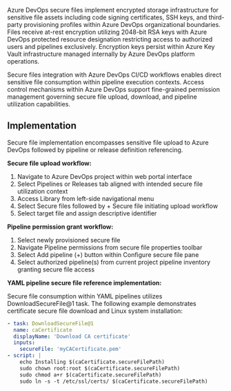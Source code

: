 Azure DevOps secure files implement encrypted storage infrastructure for sensitive file assets including code signing certificates, SSH keys, and third-party provisioning profiles within Azure DevOps organizational boundaries. Files receive at-rest encryption utilizing 2048-bit RSA keys with Azure DevOps protected resource designation restricting access to authorized users and pipelines exclusively. Encryption keys persist within Azure Key Vault infrastructure managed internally by Azure DevOps platform operations.

Secure files integration with Azure DevOps CI/CD workflows enables direct sensitive file consumption within pipeline execution contexts. Access control mechanisms within Azure DevOps support fine-grained permission management governing secure file upload, download, and pipeline utilization capabilities.

## Implementation

Secure file implementation encompasses sensitive file upload to Azure DevOps followed by pipeline or release definition referencing.

**Secure file upload workflow:**

1.  Navigate to Azure DevOps project within web portal interface
2.  Select Pipelines or Releases tab aligned with intended secure file utilization context
3.  Access Library from left-side navigational menu
4.  Select Secure files followed by + Secure file initiating upload workflow
5.  Select target file and assign descriptive identifier

**Pipeline permission grant workflow:**

1.  Select newly provisioned secure file
2.  Navigate Pipeline permissions from secure file properties toolbar
3.  Select Add pipeline (+) button within Configure secure file pane
4.  Select authorized pipeline(s) from current project pipeline inventory granting secure file access

**YAML pipeline secure file reference implementation:**

Secure file consumption within YAML pipelines utilizes DownloadSecureFile@1 task. The following example demonstrates certificate secure file download and Linux system installation:

```YAML
- task: DownloadSecureFile@1
  name: caCertificate
  displayName: 'Download CA certificate'
  inputs:
    secureFile: 'myCACertificate.pem'
- script: |
    echo Installing $(caCertificate.secureFilePath)
    sudo chown root:root $(caCertificate.secureFilePath)
    sudo chmod a+r $(caCertificate.secureFilePath)
    sudo ln -s -t /etc/ssl/certs/ $(caCertificate.secureFilePath)
```
